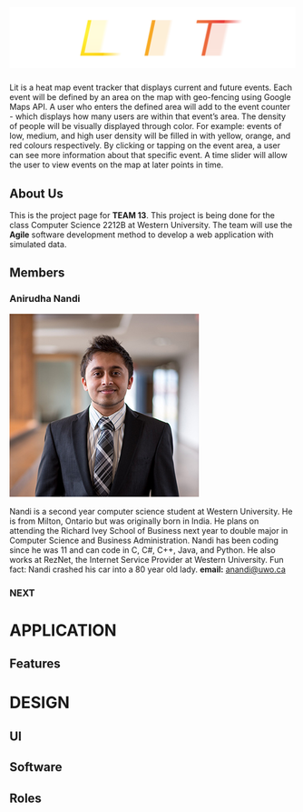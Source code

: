 <br>

<a name="LIT">

# </a>![lit logo](/website/img/lit-logo.png)

Lit is a heat map event tracker that displays current and future events. Each event will be defined by an area on the map with geo-fencing using Google Maps API. A user who enters the defined area will add to the event counter - which displays how many users are within that event’s area. The density of people will be visually displayed through color. For example: events of low, medium, and high user density will be filled in with yellow, orange, and red colours respectively. By clicking or tapping on the event area, a user can see more information about that specific event. A time slider will allow the user to view events on the map at later points in time.

<a name="1.1"></a>

## About Us

This is the project page for **TEAM 13**. This project is being done for the class Computer Science 2212B at Western University. The team will use the **Agile** software development method to develop a web application with simulated data.

## <a name="1.2"></a>Members

### Anirudha Nandi
![alt text](/website/img/nandi-2.jpg)

Nandi is a second year computer science student at Western University. He is from Milton, Ontario but was originally born in India. He plans on attending the Richard Ivey School of Business next year to double major in Computer Science and Business Administration. Nandi has been coding since he was 11 and can code in C, C#, C++, Java, and Python. He also works at RezNet, the Internet Service Provider at Western University. Fun fact: Nandi crashed his car into a 80 year old lady.
**email:** anandi@uwo.ca

### NEXT

# <a name="application"></a>APPLICATION

## <a name="2.2"></a>Features

# <a name="design"></a>DESIGN

## <a name="3.1"></a>UI

## <a name="3.2"></a>Software

## <a name="3.3"></a>Roles

